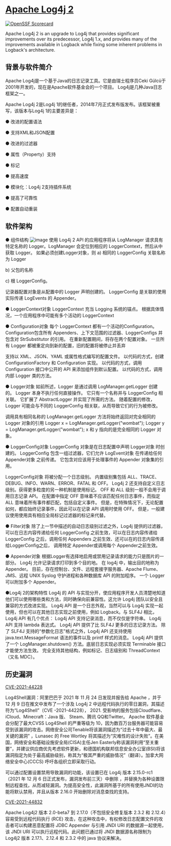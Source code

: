 <!---
 Licensed to the Apache Software Foundation (ASF) under one or more
 contributor license agreements.  See the NOTICE file distributed with
 this work for additional information regarding copyright ownership.
 The ASF licenses this file to You under the Apache License, Version 2.0
 (the "License"); you may not use this file except in compliance with
 the License.  You may obtain a copy of the License at

      http://www.apache.org/licenses/LICENSE-2.0

 Unless required by applicable law or agreed to in writing, software
 distributed under the License is distributed on an "AS IS" BASIS,
 WITHOUT WARRANTIES OR CONDITIONS OF ANY KIND, either express or implied.
 See the License for the specific language governing permissions and
 limitations under the License.
-->

# [Apache Log4j 2](https://logging.apache.org/log4j/2.x/)
[![OpenSSF Scorecard](https://api.securityscorecards.dev/projects/github.com/apache/logging-log4j2/badge)](https://api.securityscorecards.dev/projects/github.com/apache/logging-log4j2)

Apache Log4j 2 is an upgrade to Log4j that provides significant improvements over its predecessor, Log4j 1.x,
and provides many of the improvements available in Logback while fixing some inherent problems in Logback's architecture.

## 背景与软件简介
Apache Log4j是一个基于Java的日志记录工具。它是由瑞士程序员Ceki Gülcü于2001年开发的，现在是Apache软件基金会的一个项目。 Log4j是几种Java日志框架之一。

Apache Log4j 2是Log4j 1的继任者，2014年7月正式发布版发布。该框架被重写，该版本与Log4j 1的主要差异是：

● 改进的配置语法

● 支持XML和JSON配置

● 改进的过滤器

● 属性（Property）支持

● 标记

● 提高速度

● 模块化：Log4j 2支持插件系统

● 提高了可靠性

● 配置自动重装

## 软件架构
● 组件结构
![image](https://user-images.githubusercontent.com/65814333/215372906-fb47738c-5de6-403b-9725-fc9daca7b68b.png)
使用 Log4j 2 API 的应用程序将从 LogManager 请求具有特定名称的 Logger。LogManager 会定位到相应的 LoggerContext，然后从中获取 Logger。 如果必须创建Logger对象，则
a) 相同的 LoggerConfig 关联名称为 Logger

b) 父包的名称

c) 根 LoggerConfig。 

记录器配置对象是从配置中的 Logger 声明创建的。 LoggerConfig 是关联的使用实际传递 LogEvents 的 Appender。

● LoggerContext对象
LoggerContext 充当 Logging 系统的锚点。 根据具体情况，一个应用程序中可能有多个活动的 LoggerContext

● Configuration对象
每个 LoggerContext 都有一个活动的Configuration。 Configuration包含所有 Appenders、上下文范围的过滤器、LoggerConfigs 并包含对 StrSubstitutor 的引用。 在重新配置期间，将存在两个配置对象。 一旦所有 Logger 都被重定向到新的配置，旧的配置将被停止并丢弃

支持以 XML、JSON、YAML 或属性格式编写的配置文件。
以代码的方式，创建 ConfigurationFactory 和 Configuration 实现。
以代码的方式，调用 Configuration 接口中公开的 API 来添加组件到默认配置。
以代码的方式，调用内部 Logger 类的方法。

● Logger对象
如前所述，Logger 是通过调用 LogManager.getLogger 创建的。 Logger 本身不执行任何直接操作。 它只有一个名称并与 LoggerConfig 相关联。 它扩展了 AbstractLogger 并实现了所需的方法。 随着配置的修改，Logger 可能会与不同的 LoggerConfig 相关联，从而导致它们的行为被修改。

调用具有相同名称的 LogManager.getLogger 方法将始终返回对完全相同的 Logger 对象的引用
Logger x = LogManager.getLogger("wombat"); 
Logger y = LogManager.getLogger("wombat");
x 和 y 指向的是完全相同的 Logger 对象。

● LoggerConfig对象
LoggerConfig 对象是在日志配置中声明 Logger对象 时创建的。 LoggerConfig 包含一组过滤器，它们允许 LogEvent对象 在传递给任何 Appender对象 之前传递。 它包含对应该用于处理事件的 Appender 对象集的引用。

LoggerConfig对象 将被分配一个日志级别。 内置级别集包括 ALL、TRACE、DEBUG、INFO、WARN、ERROR、FATAL 和 OFF。 Log4j 2 还支持自定义日志级别。获得更多粒度的另一种机制是使用标记。 OFF 和 ALL 级别一般不会用于调用日志记录 API。 在配置中指定 OFF 意味着不应该匹配任何日志事件，而指定 ALL 意味着所有事件都匹配，包括自定义事件。 但是，在特殊情况下，无论配置如何，都应始终记录事件，因此可以在记录 API 调用时使用 OFF。 但是，一般建议使用使用具有相应全局标记过滤器的标记来代替。

● Filter对象
除了上一节中描述的自动日志级别过滤之外，Log4j 提供的过滤器，可以在日志内容传递给任何 LoggerConfig 之前生效，可以在日志内容传递给 LoggerConfig 之后，调用任何 Appenders 之前生效、还可以在的日志内容传递给LoggerConfig之后， 调用特定 Appender或调用每个 Appender之前生效。

● Appender对象
根据Logger有选择地启用或禁用记录请求的能力只是图片的一部分。 Log4j 允许记录请求打印到多个目的地。 在 log4j 中，输出目的地称为 Appender。 目前，存在控制台、文件、远程套接字服务器、Apache Flume、JMS、远程 UNIX Syslog 守护进程和各种数据库 API 的附加程序。  一个 Logger 可以附加多个 Appender。

●Log4j 2的架构特性
Log4j 的 API 与实现分开，使应用程序开发人员清楚地知道他们可以使用哪些类和方法，同时确保向前兼容性。这允许 Log4j 团队以安全且兼容的方式改进实现。
Log4j API 是一个日志外观，当然可以与 Log4j 实现一起使用，但也可以在其他日志实现之前使用，例如 Logback。与 SLF4J 相比，Log4j API 有几个优点：
Log4j API 支持记录消息，而不仅仅是字符串。
Log4j API 支持 lambda 表达式。
Log4j API 提供了比 SLF4J 更多的日志记录方法。
除了 SLF4J 支持的“参数化日志”格式之外，Log4j API 还支持使用 java.text.MessageFormat 语法的事件以及 printf 样式的消息。
Log4j API 提供了一个 LogManager.shutdown() 方法。底层日志实现必须实现 Terminable 接口才能使方法生效。
完全支持其他结构，例如标记、日志级别和 ThreadContext（又名 MDC）。

## 历史漏洞
[CVE-2021-44228](https://cve.mitre.org/cgi-bin/cvename.cgi?name=CVE-2021-44228)

Log4Shell漏洞：阿里巴巴于 2021 年 11 月 24 日发现并报告给 Apache ，并于 12 月 9 日在推文中发布了一个涉及 Log4j 2 中远程代码执行的零日漏洞，其描述符为“Log4Shell”（CVE -2021-44228）， 2021. 受影响的服务包括Cloudflare、iCloud、Minecraft：Java 版、 Steam、腾讯 QQ和Twitter。 Apache 软件基金会分配了最大CVSS Log4Shell 的严重等级为 10，因为数百万台服务器可能容易受到该漏洞的攻击。网络安全公司Tenable将该漏洞描述为“过去十年中最大、最关键的漏洞” ，Lunasec 的 Free Wortley 将其描述为“灾难性的设计失败”。在美国，网络安全和基础设施安全局(CISA)主任Jen Easterly称该漏洞利用“至关重要”，并建议供应商优先考虑软件更新，和德国机构联邦信息安全办公室(BSI)将该漏洞指定为处于最高威胁级别，称其为“极其严重的威胁情况”（翻译）。加拿大网络安全中心(CCCS) 呼吁各组织立即采取行动。

可以通过配置设置禁用导致漏洞的功能，该设置已在 Log4j 版本 2.15.0-rc1（2021 年 12 月 6 日正式发布，漏洞发布前三天）中删除 ，并替换为各种设置限制远程查找，从而减轻漏洞。为提高安全性，此漏洞所基于的所有使用JNDI的功能将默认禁用，并且从版本 2.16.0 开始删除对消息查找的支持。

[CVE-2021-44832](https://cve.mitre.org/cgi-bin/cvename.cgi?name=CVE-2021-44832)	

Apache Log4j2 版本 2.0-beta7 到 2.17.0（不包括安全修复版本 2.3.2 和 2.12.4）容易受到远程代码执行 (RCE) 攻击，在这种攻击中，有权修改日志配置文件的攻击者可以构建恶意配置将 JDBC Appender 与引用 JNDI URI 的数据源一起使用，该 JNDI URI 可以执行远程代码。此问题已通过将 JNDI 数据源名称限制为 Log4j2 版本 2.17.1、2.12.4 和 2.3.2 中的 java 协议来解决。
